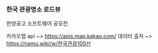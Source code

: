 ### 한국 관광명소 로드뷰
한양공고 소프트웨어 공모전

카카오맵 api ~> https://apis.map.kakao.com/
데이터 출처 ~> https://namu.wiki/w/한국관광100선
